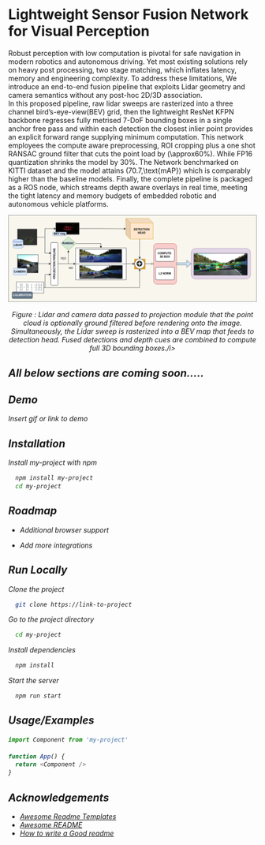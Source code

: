 
# Lightweight Sensor Fusion Network for Visual Perception

Robust perception with low computation is pivotal for safe navigation in modern robotics and autonomous driving. Yet most existing solutions rely on heavy post processing, two stage matching, which inflates latency, memory and engineering complexity. To address these limitations, We introduce an end-to-end fusion pipeline that exploits Lidar geometry and camera semantics without any post-hoc 2D/3D association.  
In this proposed pipeline, raw lidar sweeps are rasterized into a three channel bird’s-eye-view(BEV) grid, then the lightweight ResNet KFPN backbone regresses fully metrised 7-DoF bounding boxes in a single anchor free pass and within each detection the closest inlier point provides an explicit forward range supplying minimum computation. This network employees the compute aware preprocessing, ROI cropping plus a one shot RANSAC ground filter that cuts the point load by \(\approx60\%\). While FP16 quantization shrinks the model by 30\%. The Network benchmarked on KITTI dataset and the model attains \(70.7\,\text{mAP}\) which is comparably higher than the baseline models. Finally, the complete pipeline is packaged as a ROS node, which streams depth aware overlays in real time, meeting the tight latency and memory budgets of embedded robotic and autonomous vehicle platforms.


![Flowchart](docs/Fusion-pipline.png)

<p align="center"><i>Figure : Lidar and camera data passed to projection module that the point cloud is optionally ground filtered before rendering onto the image. Simultaneously, the Lidar sweep is rasterized into a BEV map that feeds to detection head. Fused detections and depth cues are combined to compute full 3D bounding boxes./i></p>

## All below sections are coming soon.....
## Demo

Insert gif or link to demo


## Installation

Install my-project with npm

```bash
  npm install my-project
  cd my-project
```
    
## Roadmap

- Additional browser support

- Add more integrations


## Run Locally

Clone the project

```bash
  git clone https://link-to-project
```

Go to the project directory

```bash
  cd my-project
```

Install dependencies

```bash
  npm install
```

Start the server

```bash
  npm run start
```



## Usage/Examples

```javascript
import Component from 'my-project'

function App() {
  return <Component />
}
```


## Acknowledgements

 - [Awesome Readme Templates](https://awesomeopensource.com/project/elangosundar/awesome-README-templates)
 - [Awesome README](https://github.com/matiassingers/awesome-readme)
 - [How to write a Good readme](https://bulldogjob.com/news/449-how-to-write-a-good-readme-for-your-github-project)

